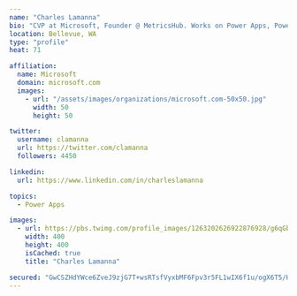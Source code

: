 ```yaml
---
name: "Charles Lamanna"
bio: "CVP at Microsoft, Founder @ MetricsHub. Works on Power Apps, Power Automate, Power Virtual Agent, Common Data Service and Dynamics 365."
location: Bellevue, WA
type: "profile"
heat: 71

affiliation:
  name: Microsoft
  domain: microsoft.com
  images:
    - url: "/assets/images/organizations/microsoft.com-50x50.jpg"
      width: 50
      height: 50

twitter:
  username: clamanna
  url: https://twitter.com/clamanna
  followers: 4450

linkedin:
  url: https://www.linkedin.com/in/charleslamanna

topics:
  - Power Apps

images:
  - url: https://pbs.twimg.com/profile_images/1263202626922876928/g6qGbHZ-_400x400.jpg
    width: 400
    height: 400
    isCached: true
    title: "Charles Lamanna"

secured: "GwCSZHdYWce6ZveJ9zjG7T+wsRTsfVyxbMF6Fpv3r5FL1wIX6f1u/ogX6T5/HW/VyIER6Ef30/8n0eszjOx/Viv32gZwe4PD+/WctwOeBKvNnyQBxe2PU9bcuKQZrX27wcP0UjPt55tmLu2ygJwe3Zz+kU4u7HnSXDRDIPpdfbPqsZs5mD0VVUt2iKIDHEIomi9m8UpYdAYZKfJUk/O50zwjnmoHMLPuHwse9oylwuld5AKHvJGk6/nsxWljD7NZ8+Pnz/xDd6rg600rK6xtTwhMGwXxVNU9ZnmSVf6sV8Et72MPzaEfZka9ZpVBf+7V/69vfnpVgCe32FN9yStzbtUBh3LnBaU5vE+NSVcQP/j4njqL7RoZSBtJu4GuAeqQaE4Yy+F1ZDmnDZ7Ms1EbF0PXBQnd8l7CSKWhR/jbOHs=;wCXreSIvpbPldNW1VKj/qA=="
---
```


